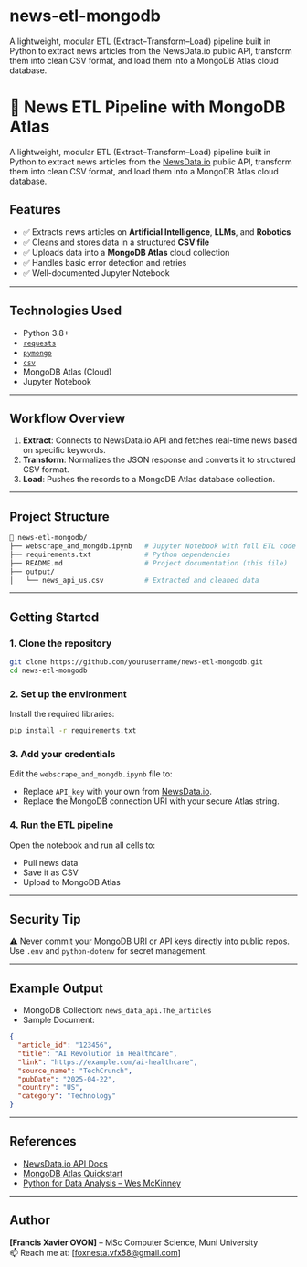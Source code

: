 # news-etl-mongodb
A lightweight, modular ETL (Extract–Transform–Load) pipeline built in Python to extract news articles from the NewsData.io public API, transform them into clean CSV format, and load them into a MongoDB Atlas cloud database.


# 📰 News ETL Pipeline with MongoDB Atlas

A lightweight, modular ETL (Extract–Transform–Load) pipeline built in Python to extract news articles from the [NewsData.io](https://newsdata.io/documentation) public API, transform them into clean CSV format, and load them into a MongoDB Atlas cloud database.

## Features

- ✅ Extracts news articles on **Artificial Intelligence**, **LLMs**, and **Robotics**
- ✅ Cleans and stores data in a structured **CSV file**
- ✅ Uploads data into a **MongoDB Atlas** cloud collection
- ✅ Handles basic error detection and retries
- ✅ Well-documented Jupyter Notebook

---

## Technologies Used

- Python 3.8+
- [`requests`](https://pypi.org/project/requests/)
- [`pymongo`](https://pypi.org/project/pymongo/)
- [`csv`](https://docs.python.org/3/library/csv.html)
- MongoDB Atlas (Cloud)
- Jupyter Notebook

---

## Workflow Overview

1. **Extract**: Connects to NewsData.io API and fetches real-time news based on specific keywords.
2. **Transform**: Normalizes the JSON response and converts it to structured CSV format.
3. **Load**: Pushes the records to a MongoDB Atlas database collection.

---

## Project Structure

```bash
📁 news-etl-mongodb/
├── webscrape_and_mongdb.ipynb   # Jupyter Notebook with full ETL code
├── requirements.txt             # Python dependencies
├── README.md                    # Project documentation (this file)
├── output/
│   └── news_api_us.csv          # Extracted and cleaned data
```

---

## Getting Started

### 1. Clone the repository

```bash
git clone https://github.com/yourusername/news-etl-mongodb.git
cd news-etl-mongodb
```

### 2. Set up the environment

Install the required libraries:

```bash
pip install -r requirements.txt
```

### 3. Add your credentials

Edit the `webscrape_and_mongdb.ipynb` file to:

- Replace `API_key` with your own from [NewsData.io](https://newsdata.io/register).
- Replace the MongoDB connection URI with your secure Atlas string.

### 4. Run the ETL pipeline

Open the notebook and run all cells to:

- Pull news data
- Save it as CSV
- Upload to MongoDB Atlas

---

## Security Tip

⚠️ Never commit your MongoDB URI or API keys directly into public repos. Use `.env` and `python-dotenv` for secret management.

---

## Example Output

- MongoDB Collection: `news_data_api.The_articles`
- Sample Document:
```json
{
  "article_id": "123456",
  "title": "AI Revolution in Healthcare",
  "link": "https://example.com/ai-healthcare",
  "source_name": "TechCrunch",
  "pubDate": "2025-04-22",
  "country": "US",
  "category": "Technology"
}
```

---

## References

- [NewsData.io API Docs](https://newsdata.io/documentation)
- [MongoDB Atlas Quickstart](https://www.mongodb.com/developer/products/atlas/)
- [Python for Data Analysis – Wes McKinney](https://wesmckinney.com/book/)

---

## Author

**[Francis Xavier OVON]** – MSc Computer Science, Muni University  
📫 Reach me at: [foxnesta.vfx58@gmail.com]
